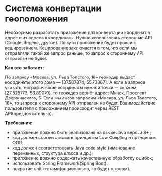 # Система конвертации геоположения

Необходимо разработать приложение для конвертации координат в адрес и из адреса в координаты. Нужно использовать сторонние API (Google, Яндекс, другое). По сути приложение будет прокси с кешированием. Кеширование заключается в том, что если мы отправляли такой же запрос раньше, то запрос к  стороннему API отправлен не будет.

**Как это работает:**

По запросу «Москва, ул. Льва Толстого, 16» геокодер выдаст координаты этого дома — [37.587874, 55.73367]. А если в запросе указать географические координаты нужной точки — скажем, [27.525773, 53.89079], то геокодер вернёт адрес: Минск, Проспект Дзержинского, 5. Если мы снова запросим «Москва, ул. Льва Толстого, 16», то запроса к стороннему API отправлен не будет.
Взаимодействие пользователя с приложением происходит через REST API(предпочтительно).

**Требования:**

* приложение должно быть реализовано на языке Java версии 8+ ;
* код должен соответствовать принципам Low Coupling и принципам ООП;
* код должен соответствовать Java code style (именование переменных, структура класса и др.);
* приложение должно содержать качественную обработку ошибок;
* использовать Spring Framework(Spring Boot).
* покрытие unit тестами(опционально, но будет плюсом).

